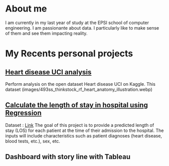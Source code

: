 # About me

I am currently in my last year of study at the EPSI school of computer engineering. I am passionante about data.
I particularly like to make sense of them and see them impacting reality.

# My Recents personal projects

## [Heart disease UCI analysis](https://github.com/anthony-coplo/Heart-disease-UCI-analysis)
 Perform analysis on the open dataset Heart disease UCI on Kaggle.
 This dataset  (images/493ss_thinkstock_rf_heart_anatomy_illustration.webp)

## [Calculate the length of stay in hospital using Regression](https://github.com/anthony-coplo/LOS-in-hospital)
Dataset :  [Link](https://microsoft.github.io/r-server-hospital-length-of-stay/input_data.html)
The goal of this project is to provide a predicted length of stay (LOS) for each patient at the time of their admission to the hospital. The inputs will include characteristics such as patient diagnoses (heart disease, blood tests, etc.), sex, etc.


## Dashboard with story line with Tableau
